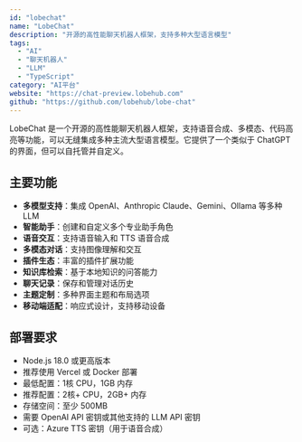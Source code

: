 ```yaml
---
id: "lobechat"
name: "LobeChat"
description: "开源的高性能聊天机器人框架，支持多种大型语言模型"
tags:
  - "AI"
  - "聊天机器人"
  - "LLM"
  - "TypeScript"
category: "AI平台"
website: "https://chat-preview.lobehub.com"
github: "https://github.com/lobehub/lobe-chat"
---
```


LobeChat 是一个开源的高性能聊天机器人框架，支持语音合成、多模态、代码高亮等功能，可以无缝集成多种主流大型语言模型。它提供了一个类似于 ChatGPT 的界面，但可以自托管并自定义。

## 主要功能

- **多模型支持**：集成 OpenAI、Anthropic Claude、Gemini、Ollama 等多种 LLM
- **智能助手**：创建和自定义多个专业助手角色
- **语音交互**：支持语音输入和 TTS 语音合成
- **多模态对话**：支持图像理解和交互
- **插件生态**：丰富的插件扩展功能
- **知识库检索**：基于本地知识的问答能力
- **聊天记录**：保存和管理对话历史
- **主题定制**：多种界面主题和布局选项
- **移动端适配**：响应式设计，支持移动设备

## 部署要求

- Node.js 18.0 或更高版本
- 推荐使用 Vercel 或 Docker 部署
- 最低配置：1核 CPU，1GB 内存
- 推荐配置：2核+ CPU，2GB+ 内存
- 存储空间：至少 500MB
- 需要 OpenAI API 密钥或其他支持的 LLM API 密钥
- 可选：Azure TTS 密钥（用于语音合成）